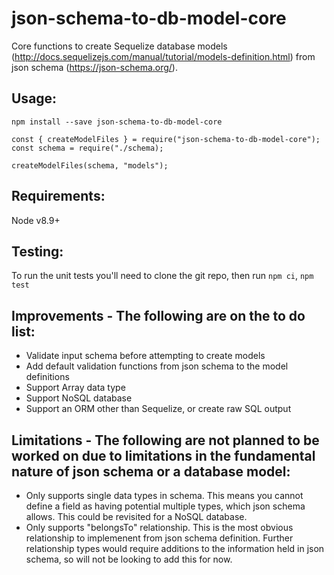 # json-schema-to-db-model-core

Core functions to create Sequelize database models (http://docs.sequelizejs.com/manual/tutorial/models-definition.html) from json schema (https://json-schema.org/). 

## Usage:

`npm install --save json-schema-to-db-model-core`

```
const { createModelFiles } = require("json-schema-to-db-model-core");
const schema = require("./schema);

createModelFiles(schema, "models");
```

## Requirements: 
Node v8.9+

## Testing:
To run the unit tests you'll need to clone the git repo, then run `npm ci`, `npm test` 

## Improvements - The following are on the to do list:
* Validate input schema before attempting to create models
* Add default validation functions from json schema to the model definitions
* Support Array data type
* Support NoSQL database
* Support an ORM other than Sequelize, or create raw SQL output

## Limitations - The following are not planned to be worked on due to limitations in the fundamental nature of json schema or a database model:
* Only supports single data types in schema. This means you cannot define a field as having potential multiple types, which json schema allows. This could be revisited for a NoSQL database.
* Only supports "belongsTo" relationship. This is the most obvious relationship to implemenent from json schema definition. Further relationship types would require additions to the information held in json schema, so will not be looking to add this for now.